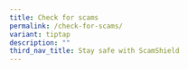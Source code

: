 ```yaml
---
title: Check for scams
permalink: /check-for-scams/
variant: tiptap
description: ""
third_nav_title: Stay safe with ScamShield
---
```

<p></p>